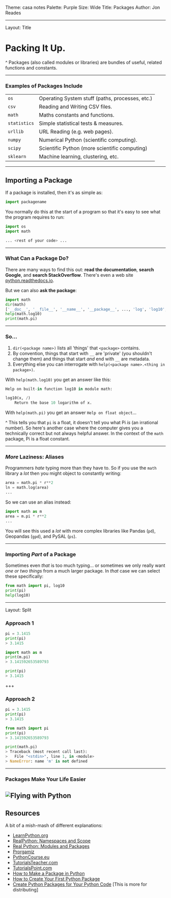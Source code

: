 Theme: casa notes
Palette: Purple
Size: Wide
Title: Packages
Author: Jon Reades

---
Layout: Title
# Packing It Up.

^ Packages (also called modules or libraries) are bundles of useful, related functions and constants.

---
### Examples of Packages Include

|      |      |
| :--- | :--- |
| `os`  | Operating System stuff (paths, processes, etc.) |
| `csv`   | Reading and Writing CSV files. |
| `math`  | Maths constants and functions. |
| `statistics` | Simple statistical tests & measures. |
| `urllib` | URL Reading (e.g. web pages). |
| `numpy`  | Numerical Python (scientific computing). |
| `scipy`  | Scientific Python (more scientific computing) |
| `sklearn` | Machine learning, clustering, etc. |

---
## Importing a Package

If a package is installed, then it's as simple as:
```python
import packagename
```

You normally do this at the start of a program so that it's easy to see what the program requires to run:
```python
import os
import math

... <rest of your code> ...
```

---
### What Can a Package Do?

There are many ways to find this out: **read the documentation**, **search Google**, and **search StackOverflow**. There's even a web site [python.readthedocs.io](https://python.readthedocs.io/en/latest/).

But we can also **ask the package**:
```python
import math
dir(math)
['__doc__', '__file__', '__name__', '__package__', ..., 'log', 'log10', 'log1p', 'modf', 'pi', 'pow', 'radians', 'sin', 'sinh', 'sqrt', 'tan', 'tanh', 'trunc']
help(math.log10)
print(math.pi) 
```

---
### So...

1. `dir(<package name>)` lists all 'things' that `<package>` contains. 
2. By convention, things that start with `__` are 'private' (you shouldn't change them) and things that start *and* end with `__` are metadata.
3. Everything else you can interrogate with `help(<package name>.<thing in package>)`.

With `help(math.log10)` you get an answer like this:
```python
Help on built-in function log10 in module math:

log10(x, /)
    Return the base 10 logarithm of x.
```

With `help(math.pi)` you get an answer `Help on float object`...

^ This tells you that `pi` is a float, it doesn't tell you what Pi *is* (an irrational number). So here's another case where the computer gives you a technically correct but not always helpful answer. In the context of the `math` package, Pi is a float constant.

---
### *More* Laziness: Aliases

Programmers *hate* typing more than they have to. So if you use the `math` library a *lot* then you might object to constantly writing:
```python
area = math.pi * r**2
ln = math.log(area)
...
```
So we can use an alias instead:
```python
import math as m
area = m.pi * r**2
...
```
You will see this used a *lot* with more complex libraries like Pandas (`pd`), Geopandas (`gpd`), and PySAL (`ps`).

---
### Importing *Part* of a Package

Sometimes even *that* is too much typing... or sometimes we only really want *one or two things* from a much larger package. In *that* case we can select these specifically:
```python
from math import pi, log10
print(pi)
help(log10)
```

---
Layout: Split
### Approach 1
```python
pi = 3.1415
print(pi)
> 3.1415

import math as m
print(m.pi)
> 3.141592653589793

print(pi)
> 3.1415
```

+++
### Approach 2
```python
pi = 3.1415
print(pi)
> 3.1415

from math import pi
print(pi)
> 3.141592653589793

print(math.pi)
> Traceback (most recent call last):
>   File "<stdin>", line 1, in <module>
> NameError: name 'm' is not defined
```

---
### Packages Make Your Life Easier

![Flying with Python](https://imgs.xkcd.com/comics/python.png)
---
## Resources

A bit of a mish-mash of different explanations:

- [LearnPython.org](https://www.learnpython.org/en/Modules_and_Packages)
- [RealPython: Namespaces and Scope](https://realpython.com/python-namespaces-scope/)
- [Real Python: Modules and Packages](https://realpython.com/python-modules-packages/)
- [Prorgamiz](https://www.programiz.com/python-programming/package)
- [PythonCourse.eu](https://www.python-course.eu/python3_packages.php)
- [TutorialsTeacher.com](https://www.tutorialsteacher.com/python/python-package)
- [TutorialsPoint.com](tutorialspoint.com/packages-in-python)
- [How to Make a Package in Python](https://medium.com/datadriveninvestor/how-to-make-the-package-in-python-a82292aeb775)
- [How to Create Your First Python Package](https://medium.com/@tinabu/how-to-create-your-first-python-package-dc42192001ea)
- [Create Python Packages for Your Python Code](https://medium.com/@manivannan_data/create-python-package-to-your-python-code-28a1bde4ec51) [This is more for distributing]
